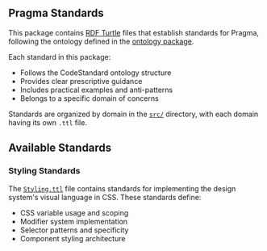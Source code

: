 ## Pragma Standards

This package contains [RDF Turtle](https://www.w3.org/TR/turtle/) files that establish standards for Pragma, following the ontology defined in the [ontology package](../ds-ontology/README.md).

Each standard in this package:
- Follows the CodeStandard ontology structure
- Provides clear prescriptive guidance
- Includes practical examples and anti-patterns
- Belongs to a specific domain of concerns

Standards are organized by domain in the [`src/`](./src/) directory, with each domain having its own `.ttl` file.

## Available Standards

### Styling Standards
The [`Styling.ttl`](./src/Styling.ttl) file contains standards for implementing the design system's visual language in CSS. These standards define:
- CSS variable usage and scoping
- Modifier system implementation
- Selector patterns and specificity
- Component styling architecture